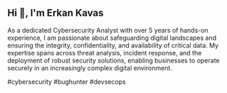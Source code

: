 ## Hi 👋, I'm Erkan Kavas

As a dedicated Cybersecurity Analyst with over 5 years of hands-on experience, I am passionate about safeguarding digital landscapes and ensuring the integrity, confidentiality, and availability of critical data. My expertise spans across threat analysis, incident response, and the deployment of robust security solutions, enabling businesses to operate securely in an increasingly complex digital environment.

#cybersecurity #bughunter #devsecops

<!--
**erkankavas/erkankavas** is a ✨ _special_ ✨ repository because its `README.md` (this file) appears on your GitHub profile.

Here are some ideas to get you started:

- 🔭 I’m currently working on ...
- 🌱 I’m currently learning ...
- 👯 I’m looking to collaborate on ...
- 🤔 I’m looking for help with ...
- 💬 Ask me about ...
- 📫 How to reach me: ...
- 😄 Pronouns: ...
- ⚡ Fun fact: ...
-->
